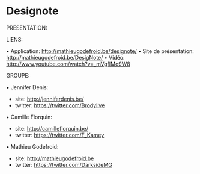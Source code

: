 Designote
=========


PRESENTATION:




LIENS:

• Application: http://mathieugodefroid.be/designote/
• Site de présentation: http://mathieugodefroid.be/DesigNote/
• Vidéo: http://www.youtube.com/watch?v=_mVgfIMo9W8


GROUPE:

• Jennifer Denis:
  - site: http://jenniferdenis.be/
  - twitter: https://twitter.com/Brodylive

• Camille Florquin:
  - site: http://camilleflorquin.be/
  - twitter: https://twitter.com/F_Kamey

• Mathieu Godefroid:
  - site: http://mathieugodefroid.be
  - twitter: https://twitter.com/DarksideMG
